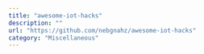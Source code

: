 ```yaml
---
title: "awesome-iot-hacks"
description: ""
url: "https://github.com/nebgnahz/awesome-iot-hacks"
category: "Miscellaneous"
---
```

